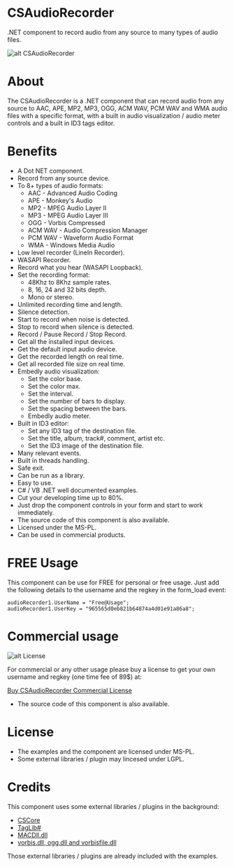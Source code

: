 # CSAudioRecorder
.NET component to record audio from any source to many types of audio files.

![alt CSAudioRecorder](https://www.microncode.com/images/developers/cs-audio-recorder/images/cs-audio-recorder.png "CSAudioRecorder")

# About
The CSAudioRecorder is a .NET component that can record audio from any source to AAC, APE, MP2, MP3, OGG, ACM WAV, PCM WAV and WMA audio files with a specific format, with a built in audio visualization / audio meter controls and a built in ID3 tags editor.

# Benefits
- A Dot NET component.
- Record from any source device.
- To 8+ types of audio formats:
	- AAC - Advanced Audio Coding
	- APE - Monkey's Audio
	- MP2 - MPEG Audio Layer II
	- MP3 - MPEG Audio Layer III
	- OGG - Vorbis Compressed
	- ACM WAV - Audio Compression Manager
	- PCM WAV - Waveform Audio Format
	- WMA - Windows Media Audio
- Low level recorder (LineIn Recorder).
- WASAPI Recorder.
- Record what you hear (WASAPI Loopback).
- Set the recording format:
	- 48Khz to 8Khz sample rates.
	- 8, 16, 24 and 32 bits depth.
	- Mono or stereo.
- Unlimited recording time and length.
- Silence detection.
- Start to record when noise is detected.
- Stop to record when silence is detected.
- Record / Pause Record / Stop Record.
- Get all the installed input devices.
- Get the default input audio device.
- Get the recorded length on real time.
- Get all recorded file size on real time.
- Embedly audio visualization:
	- Set the color base.
	- Set the color max.
	- Set the interval.
	- Set the number of bars to display.
	- Set the spacing between the bars.
	- Embedly audio meter.
- Built in ID3 editor:
	- Set any ID3 tag of the destination file.
	- Set the title, album, track#, comment, artist etc.
	- Set the ID3 image of the destination file.
- Many relevant events.
- Built in threads handling.
- Safe exit.
- Can be run as a library.
- Easy to use.
- C# / VB .NET well documented examples.
- Cut your developing time up to 80%.
- Just drop the component controls in your form and start to work immediately.
- The source code of this component is also available.
- Licensed under the MS-PL.
- Can be used in commercial products.

# FREE Usage
This component can be use for FREE for personal or free usage. Just add the following details to the username and the regkey in the form_load event:

```
audioRecorder1.UserName = "Free@Usage";
audioRecorder1.UserKey = "965565d0eb821b64874a4d01e91a86a8";
```

# Commercial usage

![alt License](http://www.microncode.com/images/medal128.png "License")

For commercial or any other usage please buy a license to get your own username and regkey (one time fee of 89$) at:

[Buy CSAudioRecorder Commercial License](https://order.shareit.com/cart/add?vendorid=200277377&PRODUCT[300914539]=1)

* The source code of this component is also available.

# License
- The examples and the component are licensed under MS-PL. 
- Some external libraries / plugin may lincesed under LGPL.

# Credits
This component uses some external libraries / plugins in the background:
- [CSCore](https://github.com/filoe/cscore)
- [TagLib#](https://github.com/mono/taglib-sharp)
- [MACDll.dll](https://www.monkeysaudio.com/index.html)
- [vorbis.dll, ogg.dll and vorbisfile.dll](https://www.monkeysaudio.com/index.html)

Those external libraries / plugins are already included with the examples.
